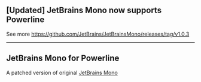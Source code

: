 ## [Updated] JetBrains Mono now supports Powerline
See more https://github.com/JetBrains/JetBrainsMono/releases/tag/v1.0.3

-----

## JetBrains Mono for Powerline
A patched version of original [JetBrains Mono](https://github.com/JetBrains/JetBrainsMono)

